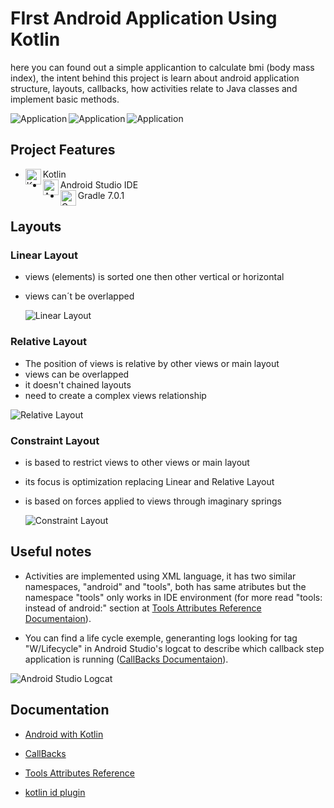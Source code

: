 # FIrst Android Application Using Kotlin

here you can found out a simple applicantion to calculate bmi (body mass index), the intent behind this project is learn about android application structure, layouts, callbacks, how activities relate to Java classes and implement basic methods.

<div style="display: inline_block"> <img align="left" alt="Application" src="https://lh3.googleusercontent.com/bsm1mRj9_jdmvBq6PQdlbpwVSQj_RKxAPpL8ifJLg6wM-Ag0hcd7Tvi_6VJva7HaNM2mpbuLq3LgiZv0CmpYKtakaxrYBdb6pKBj2PoKZlMUvYIMcRCQamDiCE1E0dl9hcVWr2xJDZXR5WbPQopV8Vwdf4i6_1xRfQh1kxnDhnln6nP2HxakQQvTmnLAwV7R7d48l-LQUBXZYmpcVpLNo26D5JWB1h_JEvfy74uRkn9ErlV5ODYrxKt97_CDLWRvuBI6aM-TbCuLu1eujXrHQq3btI7OMppGbR5XSW597VfPrEC0EQc9K8y_dZSbsMGKamC5I5VpB3Vamd4kshT1LmIvsYUy-K8OxYsdJYMpxIARH7nFZt8S8odkWjzxMwHmiKlD6u93RcZmLbh4WRVIWYgd0cTbi4IFWyr6_CMASSMJoDgXHDQrpcz0MdaOwQ9GnHJxMQl2rKT1nffIxije6QvbyiCHSvsRXvexzWPnoj2IttXZoHGzGOXzpqeRHT1MQFx1FKGxISdj9pRhlARh41hA2j8gIjqqKMTynJpayhz5F1qFF4hSyb80VZMrEGLetsNTOvRWSyTRrWb_xR8OIpz4aq52a8cC65K9UvlFd5JS0Wui-6WcpzI7tpMysHY3JgY4ESEs6mTOP1sf87Q-34S5t0NxR2obf-3jhYpwP6ntEoYGDpXWTZU0YGFpKS_kFlB90jSyir_JDZdlA3hXfnaf=w252-h516-no?authuser=0">
  <img align="left" alt="Application" src="https://lh3.googleusercontent.com/jyD_mSJ_uWAqx3GsM-kCEogNpOZ28mQq_8tXZ1qjHpN4dzMwUfMSxKpWhO0NcuTJd_5GreC6TRZNxPdhZ99iMKpq0psaZ2qIb4IvYO0esqF2llMCnHICdNAQkPmDMyqDG5i9ZxecSnwA8AfOftN0L-W7TBTs6ZzPWHZPEVvH_ktnwEqfcF4Rv-El12oerds2wpNTrS8LAgSUPLIcxqyY1ORBPXlIQNvtqCvDQo6LlzU_pl1mzYr5N7-r3OzINa5y0x_8yZg3_8eNPfy8yM10xhTTKy0c205mCeyR9qnZG2KiuX5WowHwnatr4vNfYlW0rA5lwjnka4GBi3sYrkijXqOvEAycb-MOp1_IMoAZSaAVdi-fpcEpJxJTkCo4fNNpDww7r8f0E-4c_69qfuDH8VwUh5vghBCSwozubQyzn-3pRO2e2lG-xjOI5yBVTyDL0J60scmI7gDH2kK6qFyaMM9oVqyUNH7IUHnz6a4y4GvYqlV5vH0zmFOwZljnGjjp2NINWU0JVXfOG8Ex1aktun8BbVNVmZwD9uKZFyM5Owc199-hkmG1uwqi4UqqOJDi0OB486d0kEBZL_pi5TGTKvxssRueZeal2Ewp6o_DBazTZE7JfkCm4JgRO_8Xn3j_H_249fh3GmyvOYeov0902aDDTR3oA6j_I5BDBCsCcumrT-FHQr4kKPLHIiGKiXCKOTFz-AU1yPYt9TtoOI_Ge36S=w252-h516-no?authuser=0">
  <img align="left" alt="Application" src="https://lh3.googleusercontent.com/TMBaSXpEcADzvDj0eqpxB5Ioqm2MZ3snsLFFVTflQ0FOXeBH_kWNE853bljtFIGs2P63YiH0YQqQMNlczVFRj290ZHgX-km9ljCD88OTxKkEq5uIdfhBqQJk4mfv7UzuMJLtaj-AJh6kc0R9AAXiOUKDrMevA1cr9u9XIDkUp8mLa52snfHtBODqYCWFyrvzzHhPAoF-KR8Qjx0dzfjljb8XDxa0pY7-aiDUW9_ArW0XgV0bN-B7gOCK-wz0m6ua11gLZN-Afg7NlYINzeS-Kro4cTOVRB45qoxX4YJ1TD0pe0wcLNwE5pfwfgkD7alNbBe6jU3FXrgGRi8pPEMQ5Brezew2R5NszpOX5bANUjzCtt-WD9Vrj-x9qHkyKU_SwkmJlNsrNPQDtfHmFj5o6ab4Gu8mlIfO036p43WdrXvKUfXFbg57nUVaDuSTdCBoulldh5dbK6VZGn_KLbRGlEj0DcZXQlrl3eDZKi_93ON9P1hlIN2xPCCMnnjWnDi9oJIzm1PU-NkYJajQl9N5dPSRVa07mOc9rvkMFzrIRSlM2ExrGZsEgyiim1X7-vAUv--6DhgehX6K4xDvg5H6vSe9zF9UxsDUi5zwJeKK662R23A-0K7Q7-jCjmuslO8kFEcY7NSIPCadBYyu6HnUsDQROSLmUg6wsYbepK0g6l_sHS5bvTDQh5LMq9vwz2ypEptoWXpXfL93s7dAQXcRgOcZ=w252-h516-no?authuser=0"><br clear="all"/></div>

## Project Features

- <div> <img align="left" alt="Kotlin" height="25" width="25" src="https://cdn.jsdelivr.net/gh/devicons/devicon/icons/kotlin/kotlin-original.svg"></div> Kotlin 

- <div> <img align="left" alt="Android Studio" height="25" width="25" src="https://cdn.jsdelivr.net/gh/devicons/devicon/icons/android/android-plain.svg"></div> Android Studio IDE

- <div> <img align="left" alt="Gradle" height="25" width="25" src="https://cdn.jsdelivr.net/gh/devicons/devicon/icons/gradle/gradle-plain.svg"></div> Gradle 7.0.1
</div>

## Layouts

### Linear Layout

- views (elements) is sorted one then other vertical or horizontal

- views can´t be overlapped

  <div> <img align="left" alt="Linear Layout" src="https://lh3.googleusercontent.com/oyWU5-lcUrkNcm9ZiQd34q0agQmvY8qL93KhczuLZlpEFHqYVYOpqT-RetzP1YHXoHKtDaWZpFULkFx6Nly7DuA48TdXEiweCfJbVDwyJeS-DNPgYhkxcG3xrSJsmJT0_K9FMX9AlwfFDD_MaIPjB5v9zzshEGZlMk-pKliw2WiPGSZnuZAahyT7PCZ0iy3LCqmbuNPSde641DRuiYqLz9C-j3hXLoMk3BT8HkKhxxJvjRoUuG9mAmZPrRMZjTomGO43_8OpZzx19o0ddFBpvYl-QlgCPYQTX7jF5G11qrZzFY3sySdH7F7dGZro6LQKlj7Kgj_xv6KiQrAgW3h6i3SwGDlMlVYyEkECn4LYJFQ0lzxvaaMQVG3okXKPiQipISGNV8BpHvzwAmK0mI0eOaJeRrLJNYNSeI4aqdO5U5ScyxYGeq6yYz3p5PEz0Lx7TcW4dosVWnyQ0kqP5ucUFnIGWbR5o7iOISLdVq_tJfxdWxATpcqX5u_tL5O-pv5lBWEC9lGA9RzGYy5eDTX2C_6vxnVcrOQK61GsYyqHj5ii8HEura0UfykZATnQZaCrmvUM2KbhfmknADavt3PK5go9561axmbvH0wfgpVsJTg3XT2wcmZNDglIefpMj_fnofMum7hRk-gFStewYej6IMb_AdhQNoy1bHWQaQWFr5dNdQR4-QmW0jtGDsP2CRusF1Ukybb48DI0gKqzD7c13sVB=w580-h381-no?authuser=0"><br clear="all"/></div>

### Relative Layout

- The position of views is relative by other views or main layout
- views can be overlapped
- it doesn't chained layouts
- need to create a complex views relationship

<div> <img align="left" alt="Relative Layout" src="https://lh3.googleusercontent.com/165gRgAgFnwfKdp1NLGg7p2xQziUi2FwSHDqY0C-3tdfY2TycpuG8BGFsOKbHj054evOFCI_wBTbyuzrRF4EILTkV2jc22L37vLcbp2y6CDaNJWETApLlWelOsuh7FpczsD3RRA5m2WpqA82PyVyQhUBwMTT-a7lvSuSWIcXaApZwvwKvZZETK0LwJ311XKaR-3M4VrgDn2o-BZtlnI1I-lg8tdZeIxs3Ujcm1GrDbGlmJqdshhhmZttxlWguHR3WCSfcwcQX5agD1HMTf3nnblsl73V72nkTOYtTTh5ZMFmRY_YlZbUoKzYMgfVDj9S1sD-Mg5NK1wYe-aAzrCo5kae16emvS5BGggr-03z2LTknmhHJoaxQhe2_Egdi9rEOArACwMugRZWSf6TfAHvQv5Svxv1C2d1GGsvi1suEBpfOvgYsXwhPziwDtWdoKzSEJmJB6R-psJ77wpA5wrXAVxSMGsdN7Kd8oYSEpo7a1Ff6KAleEEDoOsUgKBhfqXC29OPkTTje8_AewPqL4TjUYBusFlws4LjxaxCM5oPB0-J6ireZJl71ryiKMJmL8pw2AbqcC3oNf4ZmK6dxKqvZZz9TH6Q4YCtbaBe7wdfpEEkZnVKYVUUwaPuxg6w4KzEt313T7jUYFBgqpZNI5Ts7wxUJlT-14uMfbJ0g5GT9fDAEUobLRT5GWRineoiXbRomsYbfofPNSxgQpY3OzSwNTdo=w258-h380-no?authuser=0"><br clear="all"/></div>

### Constraint Layout

- is based to restrict views to other views or main layout

- its focus is optimization replacing Linear and Relative Layout

- is based on forces applied to views through imaginary springs

  <div> <img align="left" alt="Constraint Layout" src="https://www.journaldev.com/wp-content/uploads/2018/07/android-constraint-layout-remove-constraints.gif.webp"><br clear="all"/></div>

## Useful notes

- Activities are implemented using XML language, it has two similar namespaces, "android" and "tools", both has same atributes but the namespace "tools" only works in IDE environment (for more read "tools: instead of android:" section at [Tools Attributes Reference Documentaion](https://developer.android.com/studio/write/tool-attributes?hl=pt-br)).

- You can find a life cycle exemple, generanting logs looking for tag "W/Lifecycle" in Android Studio's logcat to describe which callback step application is running ([CallBacks Documentaion](https://developer.android.com/guide/components/activities/activity-lifecycle?hl=pt-br)).

<div> <img align="left" alt="Android Studio Logcat" src="https://lh3.googleusercontent.com/iKTtBZgyIs5PdNWX3tVWJAQTX9CMj5YIcyGIfxfdpJ3vgwzgtmLIZkJmDCrbREd7bX32RacOBZK_FXctyw7hrrSAgkhhdW7joV865JrfoAKbvALsNF27Qc2hJMN1vAaLGVyzZL8laKJ3-IK4tYY7e06fRJNho5s2AUTSz282ywH68uICYJAm__npikkvcppJiXa8QmKYgonH0O7KdWfdnqWRa5MInen9Nm7DAZsSTTmqIu9zN6xOk1S7ojtbjiJFojh-SuvKtSP9K_nuDziPYePNwLHLA1PaibLsE4uLLZQxQ462DhWP3nNDgedFRj-xkrNqPHo3ShQPfVfpVqHyQzhYcBj9Pq2Sa2LeWaElgLHND5KAvYi5ZY11wGZhAhZ3hl6d12HEnm9mBWhX_0XO7ROEGeKcnlYj1XtTDQHVASt7DBGLhekKoivbeFXywSQN0K52e1pDj8QWeu2dgjXErnzugccjqyosDzaXB6J7haCFK8DGyaa8-MMmHNBhEpFf3HGY1kd1hdE4BNgMSSWJeAUrnpsuaxZZ9z1hISA8PNJ1qhIhcvPSAZhptxD7uaE6IPwrtzaSY7soWMFGfMVfQl4jC4jOzT6jRG2YxLyHNhfayvkiMlAyrGM6MMKfCG5f7sBhjjFQycI6CWKsIEoBI3idMNMXvYFG__s9KY11MZiHjaOeP3vr1NSz6BubIexja5L-NcpIJeSsGxqt-adQR01Z=w1366-h215-no?authuser=0"><br clear="all"/></div>

## Documentation

- [Android with Kotlin](https://developer.android.com/kotlin/first)

- [CallBacks](https://developer.android.com/guide/components/activities/activity-lifecycle?hl=pt-br)

- [Tools Attributes Reference](https://developer.android.com/studio/write/tool-attributes?hl=pt-br)

- [kotlin id plugin](https://antonioleiva.com/kotlin-android-extensions/)
